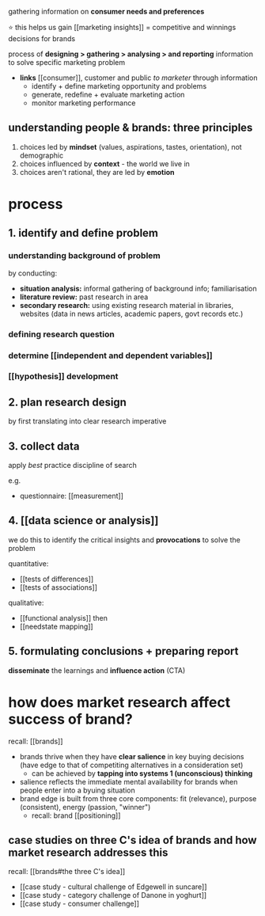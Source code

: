 gathering information on **consumer needs and preferences**

⭐ this helps us gain [[marketing insights]] = competitive and winnings decisions for brands

process of **designing > gathering > analysing > and reporting** information to solve specific marketing problem

* **links** [[consumer]], customer and public *to marketer* through information
	* identify + define marketing opportunity and problems
	* generate, redefine + evaluate marketing action
	* monitor marketing performance
## understanding people & brands: three principles
1. choices led by **mindset** (values, aspirations, tastes, orientation), not demographic
2. choices influenced by **context** - the world we live in 
3. choices aren't rational, they are led by **emotion**
# process
## 1. identify and define problem
### understanding background of problem
by conducting:
* **situation analysis:** informal gathering of background info; familiarisation
* **literature review:** past research in area
* **secondary research:** using existing research material in libraries, websites (data in news articles, academic papers, govt records etc.)
### defining research question
### determine [[independent and dependent variables]]
### [[hypothesis]] development
## 2. plan research design
by first translating into clear research imperative
## 3. collect data
apply *best* practice discipline of search

e.g.
* questionnaire: [[measurement]]
## 4. [[data science or analysis]]
we do this to identify the critical insights and **provocations** to solve the problem

quantitative:
* [[tests of differences]]
* [[tests of associations]]

qualitative:
* [[functional analysis]] then
* [[needstate mapping]]
## 5. formulating conclusions + preparing report
**disseminate** the learnings and **influence action** (CTA)
# how does market research affect success of brand?
recall: [[brands]]

* brands thrive when they have **clear salience** in key buying decisions (have edge to that of competiting alternatives in a consideration set)
	* can be achieved by **tapping into systems 1 (unconscious) thinking**
* salience reflects the immediate mental availability for brands when people enter into a byuing situation
* brand edge is built from three core components: fit (relevance), purpose (consistent), energy (passion, "winner")
	* recall: brand [[positioning]]
## case studies on three C's idea of brands and how market research addresses this
recall: [[brands#the three C's idea]]

* [[case study - cultural challenge of Edgewell in suncare]]
* [[case study - category challenge of Danone in yoghurt]]
* [[case study - consumer challenge]]